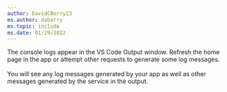 ```yaml
---
author: DavidCBerry13
ms.author: daberry
ms.topic: include
ms.date: 01/29/2022
---
```

The console logs appear in the VS Code Output window. Refresh the home page in the app or attempt other requests to generate some log messages.<br>
<br>
You will see any log messages generated by your app as well as other messages generated by the service in the output.